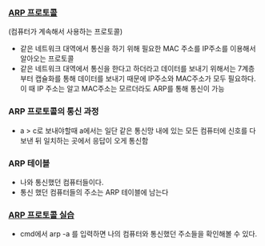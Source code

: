 ### [ARP 프로토콜](https://youtu.be/LDsp-Xb168E?list=PL0d8NnikouEWcF1jJueLdjRIC4HsUlULi)
(컴퓨터가 계속해서 사용하는 프로토콜)
- 같은 네트워크 대역에서 통신을 하기 위해 필요한 MAC 주소를 IP주소를 이용해서 알아오는 프로토콜
- 같은 네트워크 대역에서 통신을 한다고 하더라고 데이터를 보내기 위해서는 7계층부터 캡슐화를 통해 데이터를 보내기 때문에 IP주소와 MAC주소가 모두 필요하다. 이 때 IP 주소는 알고 MAC주소는 모르더라도 ARP를 통해 통신이 가능

### ARP 프로토콜의 통신 과정

- a > c로 보내야할때 a에서는 일단 같은 통신망 내에 있는 모든 컴퓨터에 신호를 다 보낸 뒤 일치하는 곳에서 응답이 오게 통신함

### ARP 테이블

- 나와 통신했던 컴퓨터들이다.
- 통신 했던 컴퓨터들의 주소는 ARP 테이블에 남는다

### [ARP 프로토콜 실습](https://youtu.be/-M_S50Ga384?list=PL0d8NnikouEWcF1jJueLdjRIC4HsUlULi)

- cmd에서 arp -a 를 입력하면 나의 컴퓨터와 통신했던 주소들을 확인해볼 수 있다.
